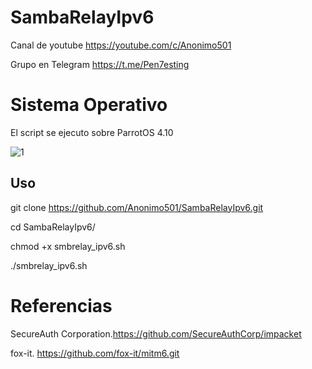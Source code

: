 # SambaRelayIpv6

Canal de youtube  https://youtube.com/c/Anonimo501

Grupo en Telegram https://t.me/Pen7esting

# Sistema Operativo

El script se ejecuto sobre ParrotOS 4.10


![1](https://user-images.githubusercontent.com/67207446/132951983-11e833fe-0df9-4e04-920b-85c893ea3aca.png)


## Uso

git clone https://github.com/Anonimo501/SambaRelayIpv6.git

cd SambaRelayIpv6/

chmod +x smbrelay_ipv6.sh

./smbrelay_ipv6.sh


# Referencias

SecureAuth Corporation.https://github.com/SecureAuthCorp/impacket

fox-it. https://github.com/fox-it/mitm6.git
